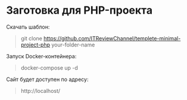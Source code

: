 Заготовка для PHP-проекта
===

Скачать шаблон:

> git clone https://github.com/ITReviewChannel/templete-minimal-project-php your-folder-name

Запуск Docker-контейнера:

> docker-compose up -d

Сайт будет доступен по адресу:

> http://localhost/